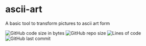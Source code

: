 # ascii-art
A basic tool to transform pictures to ascii art form 

![GitHub code size in bytes](https://img.shields.io/github/languages/code-size/haxvzje/ascii-art)
![GitHub repo size](https://img.shields.io/github/repo-size/haxvzje/ascii-art)
![Lines of code](https://img.shields.io/tokei/lines/github/haxvzje/ascii-art)
![GitHub last commit](https://img.shields.io/github/last-commit/haxvzje/ascii-art)
